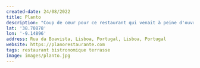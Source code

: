 ```yaml
---
created-date: 24/08/2022
title: Planto
description: "Coup de cœur pour ce restaurant qui venait à peine d'ouvrir. Très belle décoration, les plats sont succulents et sont très bien présentés. Ce restaurant est la version plus accessible d'un autre Planto qui lui, est étoilé."
lat: '38.70878'
lon: '-9.14896'
address: Rua da Boavista, Lisboa, Portugal, Lisboa, Portugal
website: https://planorestaurante.com
tags: restaurant bistronomique terrasse
image: images/planto.jpg
---
```

